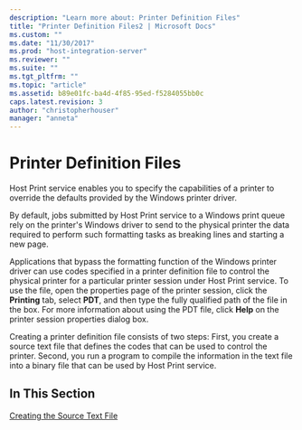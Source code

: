```yaml
---
description: "Learn more about: Printer Definition Files"
title: "Printer Definition Files2 | Microsoft Docs"
ms.custom: ""
ms.date: "11/30/2017"
ms.prod: "host-integration-server"
ms.reviewer: ""
ms.suite: ""
ms.tgt_pltfrm: ""
ms.topic: "article"
ms.assetid: b89e01fc-ba4d-4f85-95ed-f5284055bb0c
caps.latest.revision: 3
author: "christopherhouser"
manager: "anneta"
---
```

# Printer Definition Files
Host Print service enables you to specify the capabilities of a printer to override the defaults provided by the Windows printer driver.  
  
 By default, jobs submitted by Host Print service to a Windows print queue rely on the printer's Windows driver to send to the physical printer the data required to perform such formatting tasks as breaking lines and starting a new page.  
  
 Applications that bypass the formatting function of the Windows printer driver can use codes specified in a printer definition file to control the physical printer for a particular printer session under Host Print service. To use the file, open the properties page of the printer session, click the **Printing** tab, select **PDT**, and then type the fully qualified path of the file in the box. For more information about using the PDT file, click **Help** on the printer session properties dialog box.  
  
 Creating a printer definition file consists of two steps: First, you create a source text file that defines the codes that can be used to control the printer. Second, you run a program to compile the information in the text file into a binary file that can be used by Host Print service.  
  
## In This Section  
 [Creating the Source Text File](../core/creating-the-source-text-file1.md)
